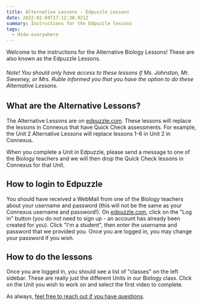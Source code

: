 ```yaml
---
title: Alternative Lessons - Edpuzzle Lessons
date: 2022-02-04T17:12:30.921Z
summary: Instructions for the Edpuzzle lessons
tags:
  - Hide-everywhere
---
```

Welcome to the instructions for the Alternative Biology Lessons! These are also known as the Edpuzzle Lessons. 

###### Note! You should only have access to these lessons if Ms. Johnston, Mr. Sweeney, or Mrs. Ruble informed you that you have the option to do these Alternative Lessons.

## What are the Alternative Lessons?

The Alternative Lessons are on [edpuzzle.com](https://edpuzzle.com). These lessons will replace the lessons in Connexus that have Quick Check assessments. For example, the Unit 2 Alternative Lessons will replace lessons 1-6 in Unit 2 in Connexus. 

When you complete a Unit in Edpuzzle, please send a message to one of the Biology teachers and we will then drop the Quick Check lessons in Connexus for that Unit.

## How to login to Edpuzzle

You should have received a WebMail from one of the Biology teachers about your username and password (this will not be the same as your Connexus username and password!). On [edpuzzle.com](https://edpuzzle.com), click on the "Log in" button (you do not need to sign up - an account has already been created for you). Click "I'm a student", then enter the username and password that we provided you. Once you are logged in, you may change your password if you wish.

## How to do the lessons

Once you are logged in, you should see a list of "classes" on the left sidebar. These are really just the different Units in our Biology class. Click on the Unit you wish to work on and select the first video to complete.

As always, [feel free to reach out if you have questions](/contact).